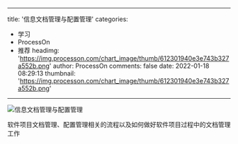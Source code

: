 
---
title: '信息文档管理与配置管理'
categories: 
 - 学习
 - ProcessOn
 - 推荐
headimg: 'https://img.processon.com/chart_image/thumb/612301940e3e743b327a552b.png'
author: ProcessOn
comments: false
date: 2022-01-18 08:29:13
thumbnail: 'https://img.processon.com/chart_image/thumb/612301940e3e743b327a552b.png'
---

<div>   
<img class="thumb" alt="信息文档管理与配置管理" src="https://img.processon.com/chart_image/thumb/612301940e3e743b327a552b.png" referrerpolicy="no-referrer">
<p>软件项目文档管理、配置管理相关的流程以及如何做好软件项目过程中的文档管理工作</p>  
</div>
            